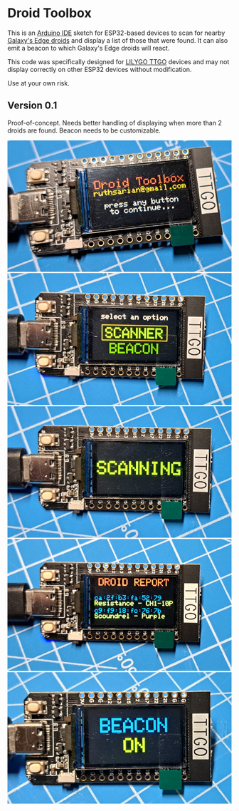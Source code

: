 # Droid Toolbox
This is an [Arduino IDE](https://www.arduino.cc/en/software) sketch for ESP32-based devices to scan for nearby [Galaxy's Edge droids](https://disneyworld.disney.go.com/shops/hollywood-studios/droid-depot/) and display a list of those that were found. It can also emit a beacon to which Galaxy's Edge droids will react.

This code was specifically designed for [LILYGO TTGO](http://www.lilygo.cn/prod_view.aspx?Id=1126) devices and may not display correctly on other ESP32 devices without modification.

Use at your own risk.

## Version 0.1
Proof-of-concept. Needs better handling of displaying when more than 2 droids are found. Beacon needs to be customizable.

![Image of a TTGO with the Droid Toolbox boot screen.](images/v0.1_01_start.jpg)
![Image of a TTGO with the menu screen showing SCANNER band BEACON options.](images/v0.1_02_menu.jpg)
![Image of a TTGO with the text 'SCANNING' across the screen.](images/v0.1_03_scanning.jpg)
![Image of a TTGO showing a list of nearby droids including their bluetooth address, their affiliation, and personality chip.](images/v0.1_04_scan_results.jpg)
![Image of a TTGO showing "BEACON ON" on the display.](images/v0.1_05_beacon.jpg)
